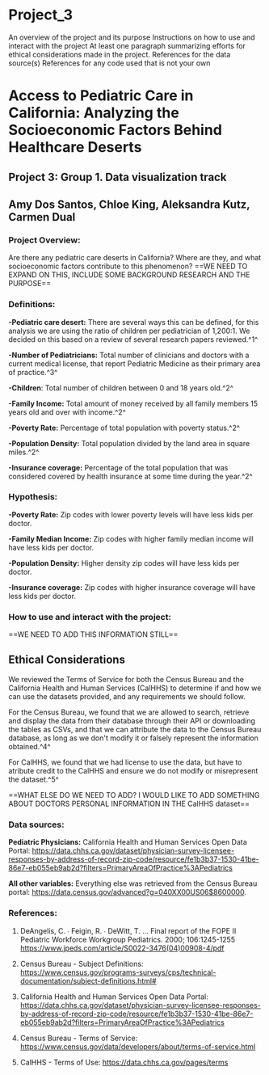 # Project_3



An overview of the project and its purpose
Instructions on how to use and interact with the project
At least one paragraph summarizing efforts for ethical considerations made in the project.
References for the data source(s)
References for any code used that is not your own

# Access to Pediatric Care in California: Analyzing the Socioeconomic Factors Behind Healthcare Deserts
## Project 3: Group 1. Data visualization track
## Amy Dos Santos, Chloe King, Aleksandra Kutz, Carmen Dual



### **Project Overview:** 
Are there any pediatric care deserts in California? Where are they, and what socioeconomic factors contribute to this phenomenon?
==WE NEED TO EXPAND ON THIS, INCLUDE SOME BACKGROUND RESEARCH AND THE PURPOSE==

### **Definitions:**
**-Pediatric care desert:** There are several ways this can be defined, for this analysis we are using the ratio of children per pediatrician of 1,200:1. We decided on this based on a review of several research papers reviewed.^1^

**-Number of Pediatricians:** Total number of clinicians and doctors with a current medical license, that report Pediatric Medicine as their primary area of practice.^3^

**-Children**: Total number of children between 0 and 18 years old.^2^

**-Family Income:** Total amount of money received by all family members 15 years old and over with income.^2^ 

**-Poverty Rate:** Percentage of total population with poverty status.^2^

**-Population Density:** Total population divided by the land area in square miles.^2^

**-Insurance coverage:** Percentage of the total population that was considered covered by health insurance at some time during the year.^2^

### **Hypothesis:**
**-Poverty Rate:** Zip codes with lower poverty levels will have less kids per doctor.

**-Family Median Income:** Zip codes with higher family median income will have less kids per doctor.

**-Population Density:** Higher density zip codes will have less kids per doctor.

**-Insurance coverage:**  Zip codes with higher insurance coverage will have less kids per doctor.

### **How to use and interact with the project:**

==WE NEED TO ADD THIS INFORMATION STILL==

## **Ethical Considerations**

We reviewed the Terms of Service for both the Census Bureau and the California Health and Human Services (CalHHS) to determine if and how we can use the datasets provided, and any requirements we should follow.

For the Census Bureau, we found that we are allowed to search, retrieve and display the data from their database through their API or downloading the tables as CSVs, and that we can attribute the data to the Census Bureau database, as long as we don't modify it or falsely represent the information obtained.^4^

For CalHHS,  we found that we had license to use the data, but have to atribute credit to the CalHHS and ensure we do not modify or misrepresent the dataset.^5^ 

==WHAT ELSE DO WE NEED TO ADD? I WOULD LIKE TO ADD SOMETHING ABOUT DOCTORS PERSONAL INFORMATION IN THE CalHHS dataset==


### **Data sources:** 

**Pediatric Physicians:**
California Health and Human Services Open Data Portal: https://data.chhs.ca.gov/dataset/physician-survey-licensee-responses-by-address-of-record-zip-code/resource/fe1b3b37-1530-41be-86e7-eb055eb9ab2d?filters=PrimaryAreaOfPractice%3APediatrics

**All other variables:** Everything else was retrieved from the Census Bureau portal:
https://data.census.gov/advanced?g=040XX00US06$8600000.

### **References:**

1. DeAngelis, C. ∙ Feigin, R. ∙ DeWitt, T. ...
Final report of the FOPE II Pediatric Workforce Workgroup
Pediatrics. 2000; 106:1245-1255
https://www.jpeds.com/article/S0022-3476(04)00908-4/pdf

2. Census Bureau - Subject Definitions: https://www.census.gov/programs-surveys/cps/technical-documentation/subject-definitions.html#

3. California Health and Human Services Open Data Portal: https://data.chhs.ca.gov/dataset/physician-survey-licensee-responses-by-address-of-record-zip-code/resource/fe1b3b37-1530-41be-86e7-eb055eb9ab2d?filters=PrimaryAreaOfPractice%3APediatrics

4. Census Bureau - Terms of Service: https://www.census.gov/data/developers/about/terms-of-service.html

5. CalHHS - Terms of Use: https://data.chhs.ca.gov/pages/terms

